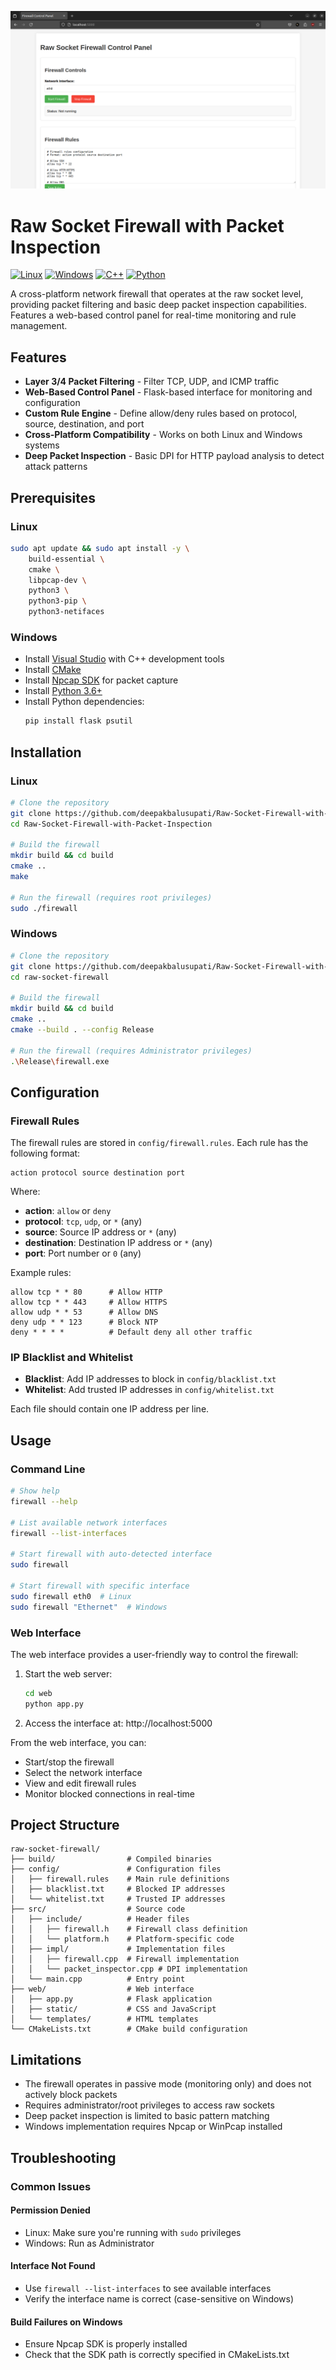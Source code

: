 ![Firewall Screenshot](firewall.png)

# Raw Socket Firewall with Packet Inspection

[![Linux](https://img.shields.io/badge/Linux-Compatible-green)](https://github.com/deepakbalusupati/Raw-Socket-Firewall-with-Packet-Inspection.git)
[![Windows](https://img.shields.io/badge/Windows-Compatible-blue)](https://github.com/deepakbalusupati/Raw-Socket-Firewall-with-Packet-Inspection.git)
[![C++](https://img.shields.io/badge/C++-17-blue)](https://github.com/deepakbalusupati/Raw-Socket-Firewall-with-Packet-Inspection.git)
[![Python](https://img.shields.io/badge/Python-3.6+-yellow)](https://github.com/deepakbalusupati/Raw-Socket-Firewall-with-Packet-Inspection.git)

A cross-platform network firewall that operates at the raw socket level, providing packet filtering and basic deep packet inspection capabilities. Features a web-based control panel for real-time monitoring and rule management.

## Features

- **Layer 3/4 Packet Filtering** - Filter TCP, UDP, and ICMP traffic
- **Web-Based Control Panel** - Flask-based interface for monitoring and configuration
- **Custom Rule Engine** - Define allow/deny rules based on protocol, source, destination, and port
- **Cross-Platform Compatibility** - Works on both Linux and Windows systems
- **Deep Packet Inspection** - Basic DPI for HTTP payload analysis to detect attack patterns

## Prerequisites

### Linux

```bash
sudo apt update && sudo apt install -y \
    build-essential \
    cmake \
    libpcap-dev \
    python3 \
    python3-pip \
    python3-netifaces
```

### Windows

- Install [Visual Studio](https://visualstudio.microsoft.com/) with C++ development tools
- Install [CMake](https://cmake.org/download/)
- Install [Npcap SDK](https://nmap.org/npcap/dist/npcap-sdk-1.12.zip) for packet capture
- Install [Python 3.6+](https://www.python.org/downloads/)
- Install Python dependencies:
  ```bash
  pip install flask psutil
  ```

## Installation

### Linux

```bash
# Clone the repository
git clone https://github.com/deepakbalusupati/Raw-Socket-Firewall-with-Packet-Inspection.git
cd Raw-Socket-Firewall-with-Packet-Inspection

# Build the firewall
mkdir build && cd build
cmake ..
make

# Run the firewall (requires root privileges)
sudo ./firewall
```

### Windows

```bash
# Clone the repository
git clone https://github.com/deepakbalusupati/Raw-Socket-Firewall-with-Packet-Inspection.git
cd raw-socket-firewall

# Build the firewall
mkdir build && cd build
cmake ..
cmake --build . --config Release

# Run the firewall (requires Administrator privileges)
.\Release\firewall.exe
```

## Configuration

### Firewall Rules

The firewall rules are stored in `config/firewall.rules`. Each rule has the following format:

```
action protocol source destination port
```

Where:

- **action**: `allow` or `deny`
- **protocol**: `tcp`, `udp`, or `*` (any)
- **source**: Source IP address or `*` (any)
- **destination**: Destination IP address or `*` (any)
- **port**: Port number or `0` (any)

Example rules:

```
allow tcp * * 80      # Allow HTTP
allow tcp * * 443     # Allow HTTPS
allow udp * * 53      # Allow DNS
deny udp * * 123      # Block NTP
deny * * * *          # Default deny all other traffic
```

### IP Blacklist and Whitelist

- **Blacklist**: Add IP addresses to block in `config/blacklist.txt`
- **Whitelist**: Add trusted IP addresses in `config/whitelist.txt`

Each file should contain one IP address per line.

## Usage

### Command Line

```bash
# Show help
firewall --help

# List available network interfaces
firewall --list-interfaces

# Start firewall with auto-detected interface
sudo firewall

# Start firewall with specific interface
sudo firewall eth0  # Linux
sudo firewall "Ethernet"  # Windows
```

### Web Interface

The web interface provides a user-friendly way to control the firewall:

1. Start the web server:

   ```bash
   cd web
   python app.py
   ```

2. Access the interface at: http://localhost:5000

From the web interface, you can:

- Start/stop the firewall
- Select the network interface
- View and edit firewall rules
- Monitor blocked connections in real-time

## Project Structure

```
raw-socket-firewall/
├── build/                # Compiled binaries
├── config/               # Configuration files
│   ├── firewall.rules    # Main rule definitions
│   ├── blacklist.txt     # Blocked IP addresses
│   └── whitelist.txt     # Trusted IP addresses
├── src/                  # Source code
│   ├── include/          # Header files
│   │   ├── firewall.h    # Firewall class definition
│   │   └── platform.h    # Platform-specific code
│   ├── impl/             # Implementation files
│   │   ├── firewall.cpp  # Firewall implementation
│   │   └── packet_inspector.cpp # DPI implementation
│   └── main.cpp          # Entry point
├── web/                  # Web interface
│   ├── app.py            # Flask application
│   ├── static/           # CSS and JavaScript
│   └── templates/        # HTML templates
└── CMakeLists.txt        # CMake build configuration
```

## Limitations

- The firewall operates in passive mode (monitoring only) and does not actively block packets
- Requires administrator/root privileges to access raw sockets
- Deep packet inspection is limited to basic pattern matching
- Windows implementation requires Npcap or WinPcap installed

## Troubleshooting

### Common Issues

#### Permission Denied

- Linux: Make sure you're running with `sudo` privileges
- Windows: Run as Administrator

#### Interface Not Found

- Use `firewall --list-interfaces` to see available interfaces
- Verify the interface name is correct (case-sensitive on Windows)

#### Build Failures on Windows

- Ensure Npcap SDK is properly installed
- Check that the SDK path is correctly specified in CMakeLists.txt
